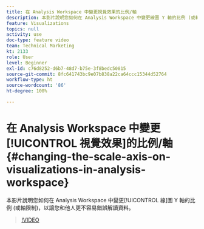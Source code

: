 ```yaml
---
title: 在 Analysis Workspace 中變更視覺效果的比例/軸
description: 本影片說明您如何在 Analysis Workspace 中變更線圖 Y 軸的比例 (或軸限制)，以讓您和他人更不容易錯誤解讀資料。
feature: Visualizations
topics: null
activity: use
doc-type: feature video
team: Technical Marketing
kt: 2133
role: User
level: Beginner
exl-id: c76d8252-d6b7-48d7-b75e-3f8bedc50815
source-git-commit: 8fc641743bc9e07b838a22ca64ccc15344d52764
workflow-type: ht
source-wordcount: '86'
ht-degree: 100%

---
```


# 在 Analysis Workspace 中變更[!UICONTROL 視覺效果]的比例/軸 {#changing-the-scale-axis-on-visualizations-in-analysis-workspace}

本影片說明您如何在 Analysis Workspace 中變更[!UICONTROL 線]圖 Y 軸的比例 (或軸限制)，以讓您和他人更不容易錯誤解讀資料。

>[!VIDEO](https://video.tv.adobe.com/v/24708/?quality=12&learn=on)
